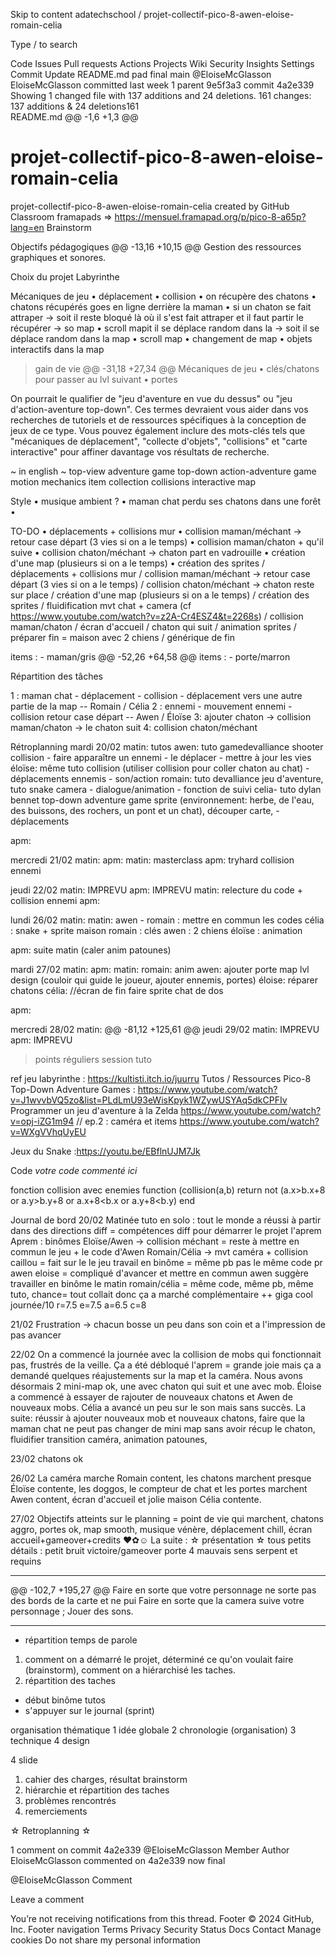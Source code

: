 Skip to content
adatechschool
/
projet-collectif-pico-8-awen-eloise-romain-celia

Type / to search

Code
Issues
Pull requests
Actions
Projects
Wiki
Security
Insights
Settings
Commit
Update README.md
pad final
 main
@EloiseMcGlasson
EloiseMcGlasson committed last week 
1 parent 9e5f3a3
commit 4a2e339
Showing 1 changed file with 137 additions and 24 deletions.
  161 changes: 137 additions & 24 deletions161  
README.md
@@ -1,6 +1,3 @@
# projet-collectif-pico-8-awen-eloise-romain-celia
projet-collectif-pico-8-awen-eloise-romain-celia created by GitHub Classroom
framapads => https://mensuel.framapad.org/p/pico-8-a65p?lang=en
Brainstorm

Objectifs pédagogiques
@@ -13,16 +10,15 @@ Gestion des ressources graphiques et sonores.

Choix du projet
Labyrinthe

Mécaniques de jeu
• déplacement
• collision
• on récupère des chatons
• chatons récupérés goes en ligne derrière la maman
• si un chaton se fait attraper 
-> soit il reste bloqué là où il s'est fait attraper et il faut partir le récupérer
-> so map
• scroll mapit il se déplace random dans la
-> soit il se déplace random dans la map
• scroll map
• changement de map
• objets interactifs dans la map 
 > gain de vie
@@ -31,18 +27,34 @@ Mécaniques de jeu
• clés/chatons pour passer au lvl suivant
• portes

On pourrait le qualifier de "jeu d'aventure en vue du dessus" ou "jeu d'action-aventure top-down". Ces termes devraient vous aider dans vos recherches de tutoriels et de ressources spécifiques à la conception de jeux de ce type. Vous pouvez également inclure des mots-clés tels que "mécaniques de déplacement", "collecte d'objets", "collisions" et "carte interactive" pour affiner davantage vos résultats de recherche.

~ in english ~ 
top-view adventure game
top-down action-adventure game
motion mechanics
item collection
collisions
interactive map

Style
• musique ambient ? 
• maman chat perdu ses chatons dans une forêt
•


TO-DO
• déplacements + collisions mur
• collision maman/méchant -> retour case départ (3 vies si on a le temps)
• collision maman/chaton + qu'il suive
• collision chaton/méchant -> chaton part en vadrouille
• création d'une map (plusieurs si on a le temps)
• création des sprites
/ déplacements + collisions mur
/ collision maman/méchant -> retour case départ (3 vies si on a le temps)
/ collision chaton/méchant -> chaton reste sur place
/ création d'une map (plusieurs si on a le temps)
/ création des sprites
/ fluidification mvt chat + camera (cf https://www.youtube.com/watch?v=z2A-Cr4ESZ4&t=2268s)
/ collision maman/chaton
/ écran d'accueil 
/ chaton qui suit
/ animation sprites
/ préparer fin = maison avec 2 chiens
/ générique de fin

items : 
    - maman/gris
@@ -52,26 +64,58 @@ items :
    - porte/marron

Répartition des tâches

1 : maman chat - déplacement - collision - déplacement vers une autre partie de la map -- Romain / Célia
2 : ennemi - mouvement ennemi - collision retour case départ -- Awen / Éloïse
3: ajouter chaton -> collision maman/chaton -> le chaton suit
4: collision chaton/méchant

Rétroplanning
mardi 20/02
matin: tutos
awen: tuto gamedevalliance shooter
collision - faire apparaître un ennemi - le déplacer - mettre à jour les vies
éloïse: même tuto
collision (utiliser collision pour coller chaton au chat) - déplacements ennemis - son/action
romain: tuto devalliance jeu d'aventure, tuto snake
camera - dialogue/animation - fonction de suivi
celia- tuto dylan bennet top-down adventure game
sprite (environnement: herbe, de l'eau, des buissons, des rochers, un pont et un chat), découper carte, - déplacements

apm: 

mercredi 21/02
matin:
apm:
matin: masterclass
apm: tryhard collision ennemi

jeudi 22/02
matin: IMPREVU
apm: IMPREVU
matin: relecture du code + collision ennemi 
apm: 

lundi 26/02
matin:
matin: 
    awen - romain : mettre en commun les codes
    célia : snake + sprite maison
    romain : clés
awen : 2 chiens
éloïse : animation


apm:
    suite matin (caler anim patounes)

mardi 27/02
matin:
apm:
matin: 
    romain: anim
    awen: 
        ajouter porte map
        lvl design (couloir qui guide le joueur, ajouter ennemis, portes)
    éloise: réparer chatons
    célia: 
        //écran de fin
        faire sprite chat de dos

apm: 

mercredi 28/02
matin:
@@ -81,12 +125,61 @@ jeudi 29/02
matin: IMPREVU
apm: IMPREVU



> points réguliers
> session tuto
> 
ref jeu labyrinthe : https://kultisti.itch.io/juurru
Tutos / Ressources
Pico-8 Top-Down Adventure Games : https://www.youtube.com/watch?v=J1wvvbVQ5zo&list=PLdLmU93eWisKpyk1WZywUSYAq5dkCPFIv
Programmer un jeu d'aventure à la Zelda https://www.youtube.com/watch?v=opj-iZG1m94
// ep.2 : caméra et items https://www.youtube.com/watch?v=WXgVVhqUyEU

Jeux du Snake :https://youtu.be/EBflnUJM7Jk

Code
*votre code commenté ici*

fonction collision avec enemies
function (collision(a,b)
        return not (a.x>b.x+8
                            or a.y>b.y+8
                            or a.x+8<b.x
or a.y+8<b.y)
end




Journal de bord
20/02
Matinée tuto en solo : tout le monde a réussi à partir dans des directions diff = compétences diff pour démarrer le projet l'aprem
Aprem : 
    binômes Eloïse/Awen -> collision méchant = reste à mettre en commun le jeu +  le code d'Awen
Romain/Célia -> mvt caméra + collision caillou = fait sur le le jeu
travail en binôme = même pb pas le même code pr awen eloise = compliqué d'avancer et mettre en commun
awen suggère travailler en binôme le matin
romain/célia = même code, même pb, même tuto, chance= tout collait donc ça a marché complémentaire ++ giga cool
journée/10 r=7.5 e=7.5 a=6.5 c=8

21/02
Frustration -> chacun bosse un peu dans son coin et a l'impression de pas avancer

22/02
On a commencé la journée avec la collision de mobs qui fonctionnait pas, frustrés de la veille. Ça a été débloqué l'aprem = grande joie mais ça a demandé quelques réajustements sur la map et la caméra. Nous avons désormais 2 mini-map ok, une avec chaton qui suit et une avec mob. 
Éloise a commencé à essayer de rajouter de nouveaux chatons et Awen de nouveaux mobs. Célia a avancé un peu sur le son mais sans succès.
La suite: réussir à ajouter nouveaux mob et nouveaux chatons, faire que la maman chat ne peut pas changer de mini map sans avoir récup le chaton, fluidifier transition caméra, animation patounes, 

23/02
chatons ok

26/02
La caméra marche Romain content, les chatons marchent presque Éloïse contente, les doggos, le compteur de chat et les portes marchent Awen content, écran d'accueil et jolie maison Célia contente.

27/02
Objectifs atteints sur le planning = point de vie qui marchent, chatons aggro, portes ok, map smooth, musique vénère, déplacement chill, écran accueil+gameover+credits ♥✿☺
La suite : ☆ présentation ☆
tous petits détails : petit bruit victoire/gameover
porte 4 mauvais sens
serpent et requins 

*****************************************************************************************************************************************************************

@@ -102,7 +195,27 @@ Faire en sorte que votre personnage ne sorte pas des bords de la carte et ne pui
Faire en sorte que la camera suive votre personnage ;
Jouer des sons.

****************************************************************************************************************************************************************
- répartition temps de parole
1. comment on a démarré le projet, déterminé ce qu'on voulait faire (brainstorm), comment on a hiérarchisé les taches.
2. répartition des taches
- début binôme tutos
- s'appuyer sur le journal (sprint)

organisation thématique
1 idée globale 
2 chronologie (organisation)
3 technique
4 design

4 slide
1. cahier des charges, résultat brainstorm
2. hiérarchie et répartition des taches
3. problèmes rencontrés
4. remerciements


☆ Retroplanning ☆



1 comment on commit 4a2e339
@EloiseMcGlasson
Member
Author
EloiseMcGlasson commented on 4a2e339 now
final

@EloiseMcGlasson
Comment
 
Leave a comment
 
 You’re not receiving notifications from this thread.
Footer
© 2024 GitHub, Inc.
Footer navigation
Terms
Privacy
Security
Status
Docs
Contact
Manage cookies
Do not share my personal information
